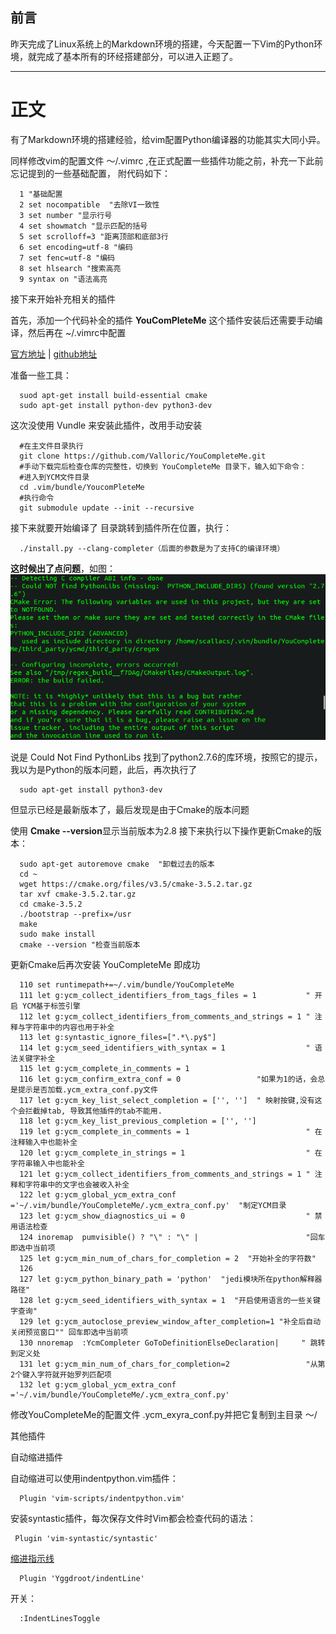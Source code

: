 ## 前言
昨天完成了Linux系统上的Markdown环境的搭建，今天配置一下Vim的Python环境，就完成了基本所有的环经搭建部分，可以进入正题了。

---
# 正文
有了Markdown环境的搭建经验，给vim配置Python编译器的功能其实大同小异。

同样修改vim的配置文件 ～/.vimrc ,在正式配置一些插件功能之前，补充一下此前忘记提到的一些基础配置，
附代码如下：

      1 "基础配置
      2 set nocompatible  "去除VI一致性
      3 set number "显示行号       
      4 set showmatch "显示匹配的括号
      5 set scrolloff=3 "距离顶部和底部3行
      6 set encoding=utf-8 "编码   
      7 set fenc=utf-8 "编码       
      8 set hlsearch "搜索高亮     
      9 syntax on "语法高亮  

接下来开始补充相关的插件

首先，添加一个代码补全的插件  **YouComPleteMe**
这个插件安装后还需要手动编译，然后再在  ~/.vimrc中配置

[官方地址](http://valloric.github.io/YouCompleteMe/)     |      [github地址](https://github.com/Valloric/YouCompleteMe)

准备一些工具：

      suod apt-get install build-essential cmake
      sudo apt-get install python-dev python3-dev

这次没使用 Vundle 来安装此插件，改用手动安装

      #在主文件目录执行
      git clone https://github.com/Valloric/YouCompleteMe.git
      #手动下载完后检查仓库的完整性，切换到 YouCompleteMe 目录下，输入如下命令：
      #进入到YCM文件目录
      cd .vim/bundle/YoucomPleteMe 
      #执行命令
      git submodule update --init --recursive

接下来就要开始编译了
目录跳转到插件所在位置，执行：

      ./install.py --clang-completer（后面的参数是为了支持C的编译环境）

**这时候出了点问题**，如图：![](/img/python_env/complete_error.png)

说是 Could Not Find PythonLibs 找到了python2.7.6的库环境，按照它的提示，我以为是Python的版本问题，此后，再次执行了
  
      sudo apt-get install python3-dev

但显示已经是最新版本了，最后发现是由于Cmake的版本问题

使用 **Cmake --version**显示当前版本为2.8
接下来执行以下操作更新Cmake的版本：

      sudo apt-get autoremove cmake  "卸载过去的版本
      cd ~
      wget https://cmake.org/files/v3.5/cmake-3.5.2.tar.gz
      tar xvf cmake-3.5.2.tar.gz
      cd cmake-3.5.2
      ./bootstrap --prefix=/usr
      make
      sudo make install
      cmake --version "检查当前版本


更新Cmake后再次安装 YouCompleteMe 即成功

      110 set runtimepath+=~/.vim/bundle/YouCompleteMe
      111 let g:ycm_collect_identifiers_from_tags_files = 1           " 开启 YCM基于标签引擎  
      112 let g:ycm_collect_identifiers_from_comments_and_strings = 1 " 注释与字符串中的内容也用于补全  
      113 let g:syntastic_ignore_files=[".*\.py$"]
      114 let g:ycm_seed_identifiers_with_syntax = 1                  " 语法关键字补全  
      115 let g:ycm_complete_in_comments = 1
      116 let g:ycm_confirm_extra_conf = 0                 "如果为1的话，会总是提示是否加载.ycm_extra_conf.py文件  
      117 let g:ycm_key_list_select_completion = ['', '']  " 映射按键,没有这个会拦截掉tab, 导致其他插件的tab不能用.  
      118 let g:ycm_key_list_previous_completion = ['', '']
      119 let g:ycm_complete_in_comments = 1                          " 在注释输入中也能补全  
      120 let g:ycm_complete_in_strings = 1                           " 在字符串输入中也能补全  
      121 let g:ycm_collect_identifiers_from_comments_and_strings = 1 " 注释和字符串中的文字也会被收入补全  
      122 let g:ycm_global_ycm_extra_conf ='~/.vim/bundle/YouCompleteMe/.ycm_extra_conf.py'  "制定YCM目录
      123 let g:ycm_show_diagnostics_ui = 0                           " 禁用语法检查  
      124 inoremap  pumvisible() ? "\" : "\" |                        "回车即选中当前项
      125 let g:ycm_min_num_of_chars_for_completion = 2  "开始补全的字符数"
      126 
      127 let g:ycm_python_binary_path = 'python'  "jedi模块所在python解释器路径"
      128 let g:ycm_seed_identifiers_with_syntax = 1  "开启使用语言的一些关键字查询"
      129 let g:ycm_autoclose_preview_window_after_completion=1 "补全后自动关闭预览窗口"" 回车即选中当前项
      130 nnoremap  :YcmCompleter GoToDefinitionElseDeclaration|     " 跳转到定义处
      131 let g:ycm_min_num_of_chars_for_completion=2                 "从第2个键入字符就开始罗列匹配项 
      132 let g:ycm_global_ycm_extra_conf ='~/.vim/bundle/YouCompleteMe/.ycm_extra_conf.py'


修改YouCompleteMe的配置文件 .ycm_exyra_conf.py并把它复制到主目录 ～/


其他插件

自动缩进插件

自动缩进可以使用indentpython.vim插件：

      Plugin 'vim-scripts/indentpython.vim'

安装syntastic插件，每次保存文件时Vim都会检查代码的语法：


     Plugin 'vim-syntastic/syntastic'

[缩进指示线](https://github.com/Yggdroot/indentLine)

      Plugin 'Yggdroot/indentLine'

开关：

      :IndentLinesToggle
